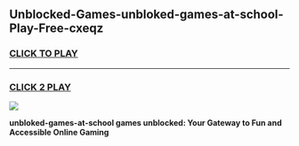 
## Unblocked-Games-unbloked-games-at-school-Play-Free-cxeqz
<h3>
<a href="https://premium76.site?title=unbloked-games-at-school&ref=10A">CLICK TO PLAY</a></h3>
<hr>

<h3>
<a href="https://premium76.site?title=unbloked-games-at-school&ref=10A">CLICK 2 PLAY</a>
  
</h3>

<a href="https://premium76.site?title=unbloked-games-at-school&ref=10A"><img src="https://clearcache.store/games.png"></a>


**unbloked-games-at-school games unblocked: Your Gateway to Fun and Accessible Online Gaming**
